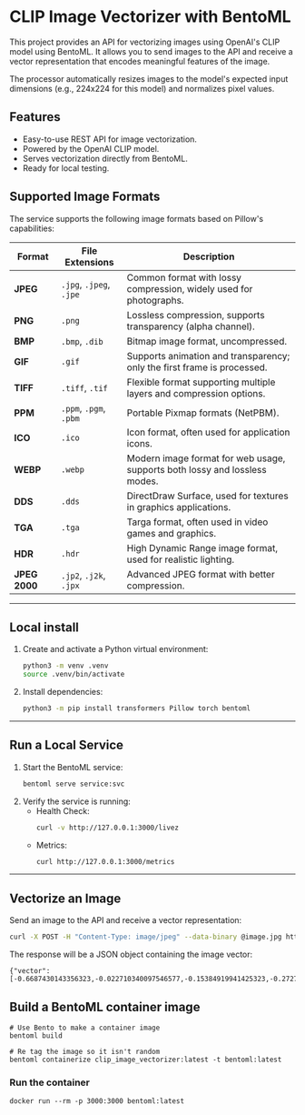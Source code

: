 # CLIP Image Vectorizer with BentoML

This project provides an API for vectorizing images using OpenAI's CLIP model using BentoML. It allows you to send images to the API and receive a vector representation that encodes meaningful features of the image.

The processor automatically resizes images to the model's expected input dimensions (e.g., 224x224 for this model) and normalizes pixel values.

## Features
- Easy-to-use REST API for image vectorization.
- Powered by the OpenAI CLIP model.
- Serves vectorization directly from BentoML.
- Ready for local testing.

## Supported Image Formats

The service supports the following image formats based on Pillow's capabilities:

| **Format**      | **File Extensions**         | **Description**                                                              |
|------------------|-----------------------------|------------------------------------------------------------------------------|
| **JPEG**        | `.jpg`, `.jpeg`, `.jpe`     | Common format with lossy compression, widely used for photographs.          |
| **PNG**         | `.png`                      | Lossless compression, supports transparency (alpha channel).                |
| **BMP**         | `.bmp`, `.dib`              | Bitmap image format, uncompressed.                                          |
| **GIF**         | `.gif`                      | Supports animation and transparency; only the first frame is processed.     |
| **TIFF**        | `.tiff`, `.tif`             | Flexible format supporting multiple layers and compression options.         |
| **PPM**         | `.ppm`, `.pgm`, `.pbm`      | Portable Pixmap formats (NetPBM).                                           |
| **ICO**         | `.ico`                      | Icon format, often used for application icons.                              |
| **WEBP**        | `.webp`                     | Modern image format for web usage, supports both lossy and lossless modes.  |
| **DDS**         | `.dds`                      | DirectDraw Surface, used for textures in graphics applications.             |
| **TGA**         | `.tga`                      | Targa format, often used in video games and graphics.                       |
| **HDR**         | `.hdr`                      | High Dynamic Range image format, used for realistic lighting.               |
| **JPEG 2000**   | `.jp2`, `.j2k`, `.jpx`      | Advanced JPEG format with better compression.                               |


---

## Local install

1. Create and activate a Python virtual environment:
   ```bash
   python3 -m venv .venv
   source .venv/bin/activate
   ```
2. Install dependencies:
   ```bash
   python3 -m pip install transformers Pillow torch bentoml
   ```

---

## Run a Local Service

1. Start the BentoML service:
   ```bash
   bentoml serve service:svc
   ```
2. Verify the service is running:
   - Health Check:
     ```bash
     curl -v http://127.0.0.1:3000/livez
     ```
   - Metrics:
     ```bash
     curl http://127.0.0.1:3000/metrics
     ```

---

## Vectorize an Image

Send an image to the API and receive a vector representation:

```bash
curl -X POST -H "Content-Type: image/jpeg" --data-binary @image.jpg http://127.0.0.1:3000/vectorize
```

The response will be a JSON object containing the image vector:

```
{"vector":[-0.6687430143356323,-0.022710340097546577,-0.15384919941425323,-0.2727549970149994,0.4632737934589386,0.16514046490192413,0.09627659618854523,0.6447893977165222,0.4654671251773834,0.02930556796491146,-0.020234737545251846,0.13032759726047516,-0.542938232421875,-0.6593307256698608,-0.18386724591255188,0.07420549541711807,-0.020180068910121918,-0.13537637889385223,0.1709609478712082,-0.28379443287849426,-0.09426041692495346,0.3305407166481018,-0.4156511723995209,0.17745189368724823,0.3153534233570099,-0.02357916720211506,0.35171350836753845,0.2296837866306305,0.8345032930374146,-0.2707275450229645,0.19283245503902435,-0.4151032269001007,-0.44615352153778076,-0.3210270404815674,0.3318961560726166,0.4676361083984375,-0.4021487832069397,0.23209887742996216,-0.3185116648674011,0.7966142296791077,-0.2598493993282318,0.35262978076934814,0.3129599690437317,-0.17915745079517365,0.28403380513191223,-1.9820750951766968,-0.008681900799274445,0.39878207445144653,-0.4686589539051056,0.25742441415786743,-0.14648295938968658,-0.1207902729511261,0.08937818557024002,-0.25353747606277466,-0.536446213722229,0.12080903351306915,0.3860810399055481,-0.3868846595287323,-0.1369106024503708,-0.3076460361480713,0.4234112799167633,-0.397183895111084,-0.09535045921802521,0.03087746538221836,0.02453356608748436,0.08965231478214264,-0.7286188006401062,0.7265434861183167,-0.12212776392698288,-0.32552242279052734,-0.4765230119228363,-0.24616089463233948,0.16469888389110565,-0.017333701252937317,-0.6357914805412292,-0.06779493391513824,-0.14376555383205414,0.5299485921859741,0.17236435413360596,-0.40594810247421265,-0.259965717792511,0.2835208773612976,-0.08705392479896545,0.07975983619689941,0.24842654168605804,0.08793193101882935,0.07566756755113602,-0.05389964580535889,0.50528484582901,-0.33495745062828064,-0.2059670239686966,-0.023608390241861343,-7.187380790710449,0.10389988869428635,-0.4126972556114197,0.11890425533056259,0.1492355465888977,-0.4540826678276062,-0.5568014979362488,-0.1283746063709259,0.1250491589307785,0.3253483772277832,0.11105281859636307,0.09786208719015121,0.19193975627422333,-0.15640385448932648,-1.1143189668655396,0.19040577113628387,-0.1052761971950531,-0.013899981044232845,0.21917814016342163,0.6362742781639099,-0.24634525179862976,-0.0022915152367204428,0.07358803600072861,0.060874905437231064,-0.12489165365695953,0.2864362895488739,0.2366129755973816,-0.36690008640289307,-0.08417553454637527,-0.41571661829948425,0.0265496876090765,-0.06496751308441162,0.18957103788852692,-0.012186618521809578,0.2702372968196869,0.3300398886203766,0.23428553342819214,0.12994609773159027,-0.21896624565124512,-0.5408898591995239,-0.12862853705883026,0.8993349075317383,-0.10929622501134872,-0.16828884184360504,-0.05212879180908203,-0.39806613326072693,-0.28135260939598083,-0.049532048404216766,-0.18422460556030273,0.24449452757835388,-0.42220720648765564,0.041131943464279175,-0.2257036417722702,-0.20136742293834686,-0.2935275733470917,-0.35853374004364014,-0.32096046209335327,0.11864367127418518,0.49388977885246277,-0.15340092778205872,0.28780031204223633,-0.22219887375831604,0.47611895203590393,-0.07730628550052643,-0.2743844985961914,-0.2890458405017853,-0.04988916218280792,-0.22355858981609344,0.12299978733062744,-0.26488932967185974,-0.18939678370952606,-0.1037522554397583,-0.17824573814868927,-0.0656704232096672,0.3611837327480316,0.5910423994064331,0.23946894705295563,-0.018466074019670486,-0.2885538637638092,-0.011474087834358215,0.1443667709827423,-0.04336171969771385,0.05861891433596611,0.08690109103918076,-0.38174137473106384,-0.03723884001374245,-0.9623693823814392,0.20358490943908691,-0.13544803857803345,0.010264777578413486,0.13430726528167725,-0.09786717593669891,0.1561468094587326,0.46919846534729004,-0.498098224401474,-0.16015055775642395,0.33450761437416077,-0.4248847961425781,0.2797245383262634,-0.0552232451736927,0.023255901411175728,0.4122523367404938,0.001955569488927722,-0.28531312942504883,-0.14753109216690063,0.17971429228782654,-0.010966102592647076,0.5021719932556152,0.05363306403160095,0.6847209334373474,-0.2836933135986328,0.5522644519805908,-0.016495738178491592,-0.45481076836586,-0.22258462011814117,-0.10553868114948273,0.08228834718465805,0.23540951311588287,-0.6100614666938782,0.4537906050682068,-0.512470006942749,-0.3049924671649933,0.15360650420188904,-0.03903038799762726,0.552315890789032,0.49156108498573303,-0.07450329512357712,-0.24077649414539337,-0.04143289104104042,-0.13271500170230865,-0.05301252380013466,0.3722735345363617,-0.15448760986328125,0.07515329122543335,-0.0459660179913044,-0.290149986743927,0.13526467978954315,0.03725915402173996,0.1986769586801529,0.17600400745868683,0.19316820800304413,-0.47234046459198,-0.13859936594963074,-1.0071736574172974,-0.3022332191467285,0.29640182852745056,0.11855960637331009,0.07150129228830338,0.5902463793754578,-0.25115805864334106,-0.21826037764549255,0.35356080532073975,-0.4266735017299652,-0.4658615291118622,-0.008019642904400826,0.5278207063674927,0.027374403551220894,-0.2268766313791275,-0.12756898999214172,0.545117199420929,0.07765114307403564,0.567132294178009,-0.3175605237483978,0.1553553342819214,0.0224529467523098,-0.2392469346523285,0.9517398476600647,0.29493796825408936,-0.257263720035553,0.30815431475639343,-0.2926419973373413,-0.42541107535362244,-0.13207559287548065,-0.26433080434799194,-0.24864697456359863,0.3418199419975281,0.10647514462471008,-0.2173406034708023,-0.6599851250648499,0.11561860889196396,0.19037136435508728,-0.252069890499115,0.24623925983905792,-0.11892348527908325,-0.34424832463264465,0.2680620551109314,-0.26266348361968994,0.0652148425579071,0.17669381201267242,0.48943397402763367,-0.8575471639633179,-0.44590499997138977,-0.08370854705572128,-0.07729998975992203,1.5670162439346313,0.006032233126461506,0.1090606302022934,-0.168703094124794,0.04758869856595993,-0.624056875705719,0.1192607507109642,-0.07241025567054749,0.3471008241176605,-0.07623223960399628,-0.7778768539428711,0.43746113777160645,-0.0544099360704422,0.07533494383096695,0.24460424482822418,-0.3199358284473419,0.381843239068985,-0.010244235396385193,0.14476929605007172,0.06357446312904358,-0.09056402742862701,0.16840197145938873,-0.3813087046146393,0.005495330318808556,0.8527001142501831,-0.5172562003135681,0.8982032537460327,-0.3579867482185364,-0.05650828778743744,0.2134462296962738,0.17752377688884735,0.4655456244945526,-0.22543883323669434,-0.8672400116920471,0.4614712595939636,-0.7720849514007568,-0.24479277431964874,0.2790658175945282,-0.275779664516449,-0.5715225338935852,-0.08155003190040588,0.04851926863193512,-0.0786409005522728,0.2547242045402527,-0.02729002758860588,-0.4497646391391754,-0.03301505744457245,-0.36874547600746155,0.07217635959386826,-0.1605895608663559,0.45290327072143555,0.0006251371232792735,-0.05712286755442619,-0.2005710005760193,0.1854095458984375,-0.5675923824310303,0.1768413484096527,0.2925603687763214,0.062460485845804214,0.3148953318595886,0.07779975235462189,0.40383946895599365,-0.2845822870731354,-0.41638797521591187,0.1070960983633995,0.22801965475082397,0.2413344532251358,0.13489122688770294,0.019333994016051292,-0.7348327040672302,-0.039956312626600266,-0.9361084699630737,0.1517840474843979,-0.17587532103061676,-0.7749672532081604,-0.10122931003570557,-0.07806580513715744,-0.3306531012058258,-0.5295395851135254,-0.2496688812971115,0.13395492732524872,-0.9126725196838379,0.33107060194015503,0.32873207330703735,-0.4005899429321289,0.18116572499275208,-0.005266837775707245,-0.28336676955223083,0.4978158473968506,-0.2628476321697235,0.6784069538116455,0.7480951547622681,-0.323691725730896,0.4310588836669922,-0.3866272568702698,0.7127205729484558,-0.0032884920947253704,0.14292868971824646,-0.19927169382572174,0.07031934708356857,0.3064906597137451,0.3166056275367737,-0.2888231575489044,-1.8909797668457031,-0.7489597797393799,-0.13859893381595612,-0.008961755782365799,-0.5116487145423889,-0.11851406842470169,-0.16428516805171967,0.18195262551307678,-0.2641390264034271,-0.6203307509422302,0.033755987882614136,0.04241091012954712,-0.07677076756954193,0.6833506226539612,0.05944281816482544,0.5599114298820496,-0.10904783755540848,0.018559250980615616,0.1960470825433731,0.3265683352947235,-0.15698853135108948,-0.07001422345638275,-0.3610921800136566,-0.08147881925106049,-0.06022673472762108,-0.3509008586406708,-0.3838540315628052,-0.14048559963703156,0.20279240608215332,0.1394013613462448,0.134286567568779,0.16770517826080322,0.11384274065494537,0.28905630111694336,-0.35054340958595276,-0.23329775035381317,-0.3413116931915283,-0.19930826127529144,0.03135235980153084,-1.178224802017212,0.2229481190443039,0.01727207377552986,-0.16495048999786377,0.6941332817077637,0.23341211676597595,0.11046919226646423,-0.2574443221092224,0.03829745948314667,0.005965203512459993,0.013002031482756138,-0.4964532256126404,0.02570381760597229,-0.3137991428375244,0.20112603902816772,-0.3890151083469391,-0.19029372930526733,0.6843201518058777,0.3852490186691284,-0.045351527631282806,0.020188722759485245,-0.08155635744333267,0.5119767785072327,0.2027740180492401,-0.01853560097515583,-0.3524211645126343,-0.06180796027183533,0.16514016687870026,0.3698502480983734,-0.05076222866773605,-0.1643448919057846,-0.025796962901949883,-0.37968218326568604,0.08392167836427689,0.5584202408790588,-0.04495157301425934,-0.19844365119934082,-0.19693666696548462,0.1520376354455948,-0.2164839208126068,-0.548904538154602,-0.5461486577987671,-0.47394636273384094,-0.07374518364667892,0.15879611670970917,-0.11984585970640182,0.21159540116786957,-0.5362032651901245,-0.05171551555395126,0.23623153567314148,-0.07471104711294174,0.2319726198911667,0.10769246518611908,-0.1358712911605835,-0.22569306194782257,0.38241857290267944,-0.03833075985312462,-0.5425991415977478,-0.09216589480638504,0.24640345573425293,0.009783736430108547,-0.05307791754603386,0.01857549138367176,-0.26878634095191956,0.1928669512271881,0.11005572229623795,-0.24909573793411255,0.2915172278881073,0.4965748190879822,-0.002311174990609288,-0.26480889320373535,0.4019930064678192,-0.5284759402275085,-0.19770491123199463,-0.003169749630615115,0.418404757976532,0.33907899260520935,0.22131070494651794,0.06638256460428238,0.370095819234848,-0.03581619635224342,0.2209053784608841,-0.006727532483637333,0.10887718945741653]}
```

## Build a BentoML container image

```
# Use Bento to make a container image
bentoml build

# Re tag the image so it isn't random
bentoml containerize clip_image_vectorizer:latest -t bentoml:latest
```

### Run the container

```
docker run --rm -p 3000:3000 bentoml:latest
```